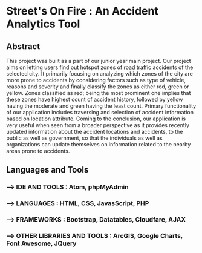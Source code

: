 # Street's On Fire : An Accident Analytics Tool 

## Abstract

This project was built as a part of our junior year main project. Our project aims on letting users find out hotspot zones of road traffic accidents of the selected city. It primarily focusing on analyzing which zones of the city are more prone to accidents by considering factors such as type of vehicle, reasons and severity and finally classify the zones as either red, green or yellow. Zones classified as red; being the most prominent one implies that these zones have highest count of accident history, followed by yellow having the moderate and green having the least count. Primary functionality of our application includes traversing and selection of accident information based on location attribute. Coming to the conclusion, our application is very useful when seen from a broader perspective as it provides recently updated information about the accident locations and accidents, to the public as well as government, so that the individuals as well as organizations can update themselves on information related to the nearby areas prone to accidents.


## Languages and Tools

### --> <b>IDE AND TOOLS</b>  : Atom, phpMyAdmin
### --> <b>LANGUAGES</b>  : HTML, CSS, JavasScript, PHP
### --> <b>FRAMEWORKS</b>  : Bootstrap, Datatables, Cloudfare, AJAX
### --> <b>OTHER LIBRARIES AND TOOLS</b>  :  ArcGIS, Google Charts, Font Awesome, JQuery

